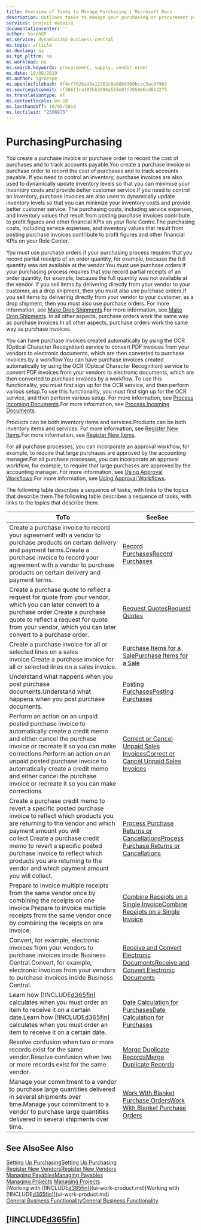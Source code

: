 ```yaml
---
title: Overview of Tasks to Manage Purchasing | Microsoft Docs
description: Outlines tasks to manage your purchasing or procurement processes, including how purchase invoices and purchase orders work.
services: project-madeira
documentationcenter: ''
author: SorenGP
ms.service: dynamics365-business-central
ms.topic: article
ms.devlang: na
ms.tgt_pltfrm: na
ms.workload: na
ms.search.keywords: procurement, supply, vendor order
ms.date: 10/08/2019
ms.author: sgroespe
ms.openlocfilehash: 0f4cf7026ad3a12262c8e88b9360bcac3ac079b3
ms.sourcegitcommit: cf36611ca187bb2996a514e9ff395086cd6b3275
ms.translationtype: HT
ms.contentlocale: en-GB
ms.lasthandoff: 10/08/2019
ms.locfileid: "2566975"
---
```

# <a name="purchasing"></a><span data-ttu-id="64da6-103">Purchasing</span><span class="sxs-lookup"><span data-stu-id="64da6-103">Purchasing</span></span>
<span data-ttu-id="64da6-104">You create a purchase invoice or purchase order to record the cost of purchases and to track accounts payable.</span><span class="sxs-lookup"><span data-stu-id="64da6-104">You create a purchase invoice or purchase order to record the cost of purchases and to track accounts payable.</span></span> <span data-ttu-id="64da6-105">If you need to control an inventory, purchase invoices are also used to dynamically update inventory levels so that you can minimise your inventory costs and provide better customer service.</span><span class="sxs-lookup"><span data-stu-id="64da6-105">If you need to control an inventory, purchase invoices are also used to dynamically update inventory levels so that you can minimize your inventory costs and provide better customer service.</span></span> <span data-ttu-id="64da6-106">The purchasing costs, including service expenses, and inventory values that result from posting purchase invoices contribute to profit figures and other financial KPIs on your Role Centre.</span><span class="sxs-lookup"><span data-stu-id="64da6-106">The purchasing costs, including service expenses, and inventory values that result from posting purchase invoices contribute to profit figures and other financial KPIs on your Role Center.</span></span>

<span data-ttu-id="64da6-107">You must use purchase orders if your purchasing process requires that you record partial receipts of an order quantity, for example, because the full quantity was not available at the vendor.</span><span class="sxs-lookup"><span data-stu-id="64da6-107">You must use purchase orders if your purchasing process requires that you record partial receipts of an order quantity, for example, because the full quantity was not available at the vendor.</span></span> <span data-ttu-id="64da6-108">If you sell items by delivering directly from your vendor to your customer, as a drop shipment, then you must also use purchase orders.</span><span class="sxs-lookup"><span data-stu-id="64da6-108">If you sell items by delivering directly from your vendor to your customer, as a drop shipment, then you must also use purchase orders.</span></span> <span data-ttu-id="64da6-109">For more information, see [Make Drop Shipments](sales-how-drop-shipment.md).</span><span class="sxs-lookup"><span data-stu-id="64da6-109">For more information, see [Make Drop Shipments](sales-how-drop-shipment.md).</span></span> <span data-ttu-id="64da6-110">In all other aspects, purchase orders work the same way as purchase invoices.</span><span class="sxs-lookup"><span data-stu-id="64da6-110">In all other aspects, purchase orders work the same way as purchase invoices.</span></span>

<span data-ttu-id="64da6-111">You can have purchase invoices created automatically by using the OCR (Optical Character Recognition) service to convert PDF invoices from your vendors to electronic documents, which are then converted to purchase invoices by a workflow.</span><span class="sxs-lookup"><span data-stu-id="64da6-111">You can have purchase invoices created automatically by using the OCR (Optical Character Recognition) service to convert PDF invoices from your vendors to electronic documents, which are then converted to purchase invoices by a workflow.</span></span> <span data-ttu-id="64da6-112">To use this functionality, you must first sign up for the OCR service, and then perform various setup.</span><span class="sxs-lookup"><span data-stu-id="64da6-112">To use this functionality, you must first sign up for the OCR service, and then perform various setup.</span></span> <span data-ttu-id="64da6-113">For more information, see [Process Incoming Documents](across-process-income-documents.md).</span><span class="sxs-lookup"><span data-stu-id="64da6-113">For more information, see [Process Incoming Documents](across-process-income-documents.md).</span></span>      

<span data-ttu-id="64da6-114">Products can be both inventory items and services.</span><span class="sxs-lookup"><span data-stu-id="64da6-114">Products can be both inventory items and services.</span></span> <span data-ttu-id="64da6-115">For more information, see [Register New Items](inventory-how-register-new-items.md).</span><span class="sxs-lookup"><span data-stu-id="64da6-115">For more information, see [Register New Items](inventory-how-register-new-items.md).</span></span>

<span data-ttu-id="64da6-116">For all purchase processes, you can incorporate an approval workflow, for example, to require that large purchases are approved by the accounting manager.</span><span class="sxs-lookup"><span data-stu-id="64da6-116">For all purchase processes, you can incorporate an approval workflow, for example, to require that large purchases are approved by the accounting manager.</span></span> <span data-ttu-id="64da6-117">For more information, see [Using Approval Workflows](across-how-use-approval-workflows.md).</span><span class="sxs-lookup"><span data-stu-id="64da6-117">For more information, see [Using Approval Workflows](across-how-use-approval-workflows.md).</span></span>

<span data-ttu-id="64da6-118">The following table describes a sequence of tasks, with links to the topics that describe them.</span><span class="sxs-lookup"><span data-stu-id="64da6-118">The following table describes a sequence of tasks, with links to the topics that describe them.</span></span>

| <span data-ttu-id="64da6-119">To</span><span class="sxs-lookup"><span data-stu-id="64da6-119">To</span></span> | <span data-ttu-id="64da6-120">See</span><span class="sxs-lookup"><span data-stu-id="64da6-120">See</span></span> |
| --- | --- |
| <span data-ttu-id="64da6-121">Create a purchase invoice to record your agreement with a vendor to purchase products on certain delivery and payment terms.</span><span class="sxs-lookup"><span data-stu-id="64da6-121">Create a purchase invoice to record your agreement with a vendor to purchase products on certain delivery and payment terms.</span></span> |[<span data-ttu-id="64da6-122">Record Purchases</span><span class="sxs-lookup"><span data-stu-id="64da6-122">Record Purchases</span></span>](purchasing-how-record-purchases.md) |
|<span data-ttu-id="64da6-123">Create a purchase quote to reflect a request for quote from your vendor, which you can later convert to a purchase order.</span><span class="sxs-lookup"><span data-stu-id="64da6-123">Create a purchase quote to reflect a request for quote from your vendor, which you can later convert to a purchase order.</span></span>|[<span data-ttu-id="64da6-124">Request Quotes</span><span class="sxs-lookup"><span data-stu-id="64da6-124">Request Quotes</span></span>](purchasing-how-request-quotes.md)|
| <span data-ttu-id="64da6-125">Create a purchase invoice for all or selected lines on a sales invoice.</span><span class="sxs-lookup"><span data-stu-id="64da6-125">Create a purchase invoice for all or selected lines on a sales invoice.</span></span> |[<span data-ttu-id="64da6-126">Purchase Items for a Sale</span><span class="sxs-lookup"><span data-stu-id="64da6-126">Purchase Items for a Sale</span></span>](purchasing-how-purchase-products-sale.md) |
|<span data-ttu-id="64da6-127">Understand what happens when you post purchase documents.</span><span class="sxs-lookup"><span data-stu-id="64da6-127">Understand what happens when you post purchase documents.</span></span>|[<span data-ttu-id="64da6-128">Posting Purchases</span><span class="sxs-lookup"><span data-stu-id="64da6-128">Posting Purchases</span></span>](ui-post-purchases.md)|
| <span data-ttu-id="64da6-129">Perform an action on an unpaid posted purchase invoice to automatically create a credit memo and either cancel the purchase invoice or recreate it so you can make corrections.</span><span class="sxs-lookup"><span data-stu-id="64da6-129">Perform an action on an unpaid posted purchase invoice to automatically create a credit memo and either cancel the purchase invoice or recreate it so you can make corrections.</span></span> |[<span data-ttu-id="64da6-130">Correct or Cancel Unpaid Sales Invoices</span><span class="sxs-lookup"><span data-stu-id="64da6-130">Correct or Cancel Unpaid Sales Invoices</span></span>](purchasing-how-correct-cancel-unpaid-purchase-invoices.md) |
| <span data-ttu-id="64da6-131">Create a purchase credit memo to revert a specific posted purchase invoice to reflect which products you are returning to the vendor and which payment amount you will collect.</span><span class="sxs-lookup"><span data-stu-id="64da6-131">Create a purchase credit memo to revert a specific posted purchase invoice to reflect which products you are returning to the vendor and which payment amount you will collect.</span></span> |[<span data-ttu-id="64da6-132">Process Purchase Returns or Cancellations</span><span class="sxs-lookup"><span data-stu-id="64da6-132">Process Purchase Returns or Cancellations</span></span>](purchasing-how-register-new-vendors.md) |
|<span data-ttu-id="64da6-133">Prepare to invoice multiple receipts from the same vendor once by combining the receipts on one invoice.</span><span class="sxs-lookup"><span data-stu-id="64da6-133">Prepare to invoice multiple receipts from the same vendor once by combining the receipts on one invoice.</span></span>|[<span data-ttu-id="64da6-134">Combine Receipts on a Single Invoice</span><span class="sxs-lookup"><span data-stu-id="64da6-134">Combine Receipts on a Single Invoice</span></span>](purchasing-how-to-combine-receipts.md)|
|<span data-ttu-id="64da6-135">Convert, for example, electronic invoices from your vendors to purchase invoices inside Business Central.</span><span class="sxs-lookup"><span data-stu-id="64da6-135">Convert, for example, electronic invoices from your vendors to purchase invoices inside Business Central.</span></span>|[<span data-ttu-id="64da6-136">Receive and Convert Electronic Documents</span><span class="sxs-lookup"><span data-stu-id="64da6-136">Receive and Convert Electronic Documents</span></span>](purchasing-how-to-receive-and-convert-electronic-documents.md)|
| <span data-ttu-id="64da6-137">Learn how [!INCLUDE[d365fin](includes/d365fin_md.md)] calculates when you must order an item to receive it on a certain date.</span><span class="sxs-lookup"><span data-stu-id="64da6-137">Learn how [!INCLUDE[d365fin](includes/d365fin_md.md)] calculates when you must order an item to receive it on a certain date.</span></span>|[<span data-ttu-id="64da6-138">Date Calculation for Purchases</span><span class="sxs-lookup"><span data-stu-id="64da6-138">Date Calculation for Purchases</span></span>](purchasing-date-calculation-for-purchases.md)|
|<span data-ttu-id="64da6-139">Resolve confusion when two or more records exist for the same vendor.</span><span class="sxs-lookup"><span data-stu-id="64da6-139">Resolve confusion when two or more records exist for the same vendor.</span></span>|[<span data-ttu-id="64da6-140">Merge Duplicate Records</span><span class="sxs-lookup"><span data-stu-id="64da6-140">Merge Duplicate Records</span></span>](sales-how-merge-duplicate-records.md)|
|<span data-ttu-id="64da6-141">Manage your commitment to a vendor to purchase large quantities delivered in several shipments over time.</span><span class="sxs-lookup"><span data-stu-id="64da6-141">Manage your commitment to a vendor to purchase large quantities delivered in several shipments over time.</span></span>|[<span data-ttu-id="64da6-142">Work With Blanket Purchase Orders</span><span class="sxs-lookup"><span data-stu-id="64da6-142">Work With Blanket Purchase Orders</span></span>](sales-how-to-create-blanket-sales-orders.md)|

## <a name="see-also"></a><span data-ttu-id="64da6-143">See Also</span><span class="sxs-lookup"><span data-stu-id="64da6-143">See Also</span></span>
[<span data-ttu-id="64da6-144">Setting Up Purchasing</span><span class="sxs-lookup"><span data-stu-id="64da6-144">Setting Up Purchasing</span></span>](purchasing-setup-purchasing.md)  
[<span data-ttu-id="64da6-145">Register New Vendors</span><span class="sxs-lookup"><span data-stu-id="64da6-145">Register New Vendors</span></span>](purchasing-how-register-new-vendors.md)  
[<span data-ttu-id="64da6-146">Managing Payables</span><span class="sxs-lookup"><span data-stu-id="64da6-146">Managing Payables</span></span>](payables-manage-payables.md)  
<span data-ttu-id="64da6-147">[Managing Projects](projects-manage-projects.md)  </span><span class="sxs-lookup"><span data-stu-id="64da6-147">[Managing Projects](projects-manage-projects.md)  </span></span>  
<span data-ttu-id="64da6-148">[Working with [!INCLUDE[d365fin](includes/d365fin_md.md)]](ui-work-product.md)</span><span class="sxs-lookup"><span data-stu-id="64da6-148">[Working with [!INCLUDE[d365fin](includes/d365fin_md.md)]](ui-work-product.md)</span></span>  
[<span data-ttu-id="64da6-149">General Business Functionality</span><span class="sxs-lookup"><span data-stu-id="64da6-149">General Business Functionality</span></span>](ui-across-business-areas.md)

## [!INCLUDE[d365fin](includes/free_trial_md.md)]  
